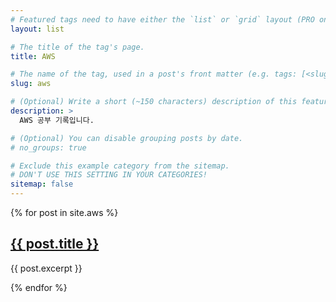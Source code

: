 ```yaml
---
# Featured tags need to have either the `list` or `grid` layout (PRO only).
layout: list

# The title of the tag's page.
title: AWS

# The name of the tag, used in a post's front matter (e.g. tags: [<slug>]).
slug: aws

# (Optional) Write a short (~150 characters) description of this featured tag.
description: >
  AWS 공부 기록입니다.

# (Optional) You can disable grouping posts by date.
# no_groups: true

# Exclude this example category from the sitemap.
# DON'T USE THIS SETTING IN YOUR CATEGORIES!
sitemap: false
---
```


{% for post in site.aws %}

  <h2><a href="{{ post.url }}">{{ post.title }}</a></h2>
  <p>{{ post.excerpt }}</p>
{% endfor %}

